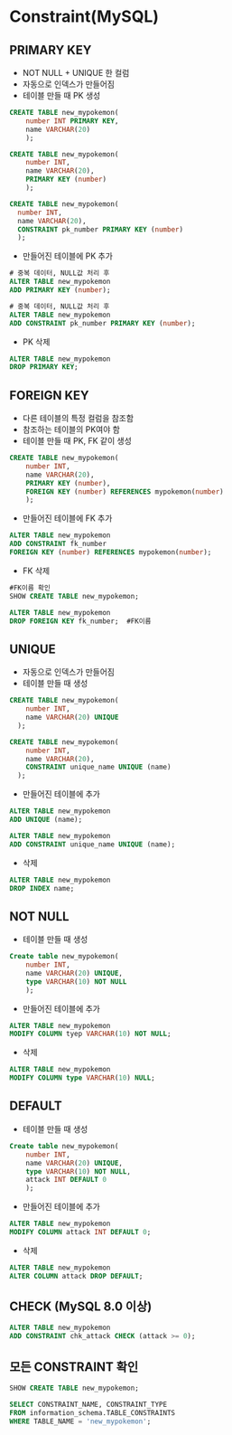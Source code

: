 # Constraint(MySQL) 
## PRIMARY KEY
- NOT NULL + UNIQUE 한 컬럼
- 자동으로 인덱스가 만들어짐
- 테이블 만들 때 PK 생성
```sql
CREATE TABLE new_mypokemon(
	number INT PRIMARY KEY,    
	name VARCHAR(20)
	); 
```
```sql
CREATE TABLE new_mypokemon(
	number INT,
	name VARCHAR(20),
	PRIMARY KEY (number)
	);
```
```sql
CREATE TABLE new_mypokemon(
  number INT,
  name VARCHAR(20),
  CONSTRAINT pk_number PRIMARY KEY (number)
  );
```
- 만들어진 테이블에 PK 추가
```sql
# 중복 데이터, NULL값 처리 후
ALTER TABLE new_mypokemon
ADD PRIMARY KEY (number);
```
```sql
# 중복 데이터, NULL값 처리 후
ALTER TABLE new_mypokemon
ADD CONSTRAINT pk_number PRIMARY KEY (number);
```
- PK 삭제
```sql
ALTER TABLE new_mypokemon
DROP PRIMARY KEY;
```

## FOREIGN KEY
- 다른 테이블의 특정 컬럼을 참조함
- 참조하는 테이블의 PK여야 함 
- 테이블 만들 때 PK, FK 같이 생성 
```sql
CREATE TABLE new_mypokemon(
	number INT,
	name VARCHAR(20),
	PRIMARY KEY (number),
	FOREIGN KEY (number) REFERENCES mypokemon(number)
	);
```
- 만들어진 테이블에 FK 추가
```sql
ALTER TABLE new_mypokemon
ADD CONSTRAINT fk_number 
FOREIGN KEY (number) REFERENCES mypokemon(number);
``` 
- FK 삭제
```sql
#FK이름 확인
SHOW CREATE TABLE new_mypokemon;

ALTER TABLE new_mypokemon
DROP FOREIGN KEY fk_number;  #FK이름
```

## UNIQUE
- 자동으로 인덱스가 만들어짐
- 테이블 만들 때 생성
```sql
CREATE TABLE new_mypokemon(
	number INT,
	name VARCHAR(20) UNIQUE
  );
```
```sql
CREATE TABLE new_mypokemon(
	number INT,
	name VARCHAR(20),
  	CONSTRAINT unique_name UNIQUE (name) 
  );
```
- 만들어진 테이블에 추가
```sql
ALTER TABLE new_mypokemon
ADD UNIQUE (name);
```
```sql
ALTER TABLE new_mypokemon
ADD CONSTRAINT unique_name UNIQUE (name);
```
- 삭제
```sql
ALTER TABLE new_mypokemon
DROP INDEX name;
```

## NOT NULL
- 테이블 만들 때 생성
```sql
Create table new_mypokemon(
	number INT,
	name VARCHAR(20) UNIQUE,
	type VARCHAR(10) NOT NULL
	);
```
- 만들어진 테이블에 추가
```sql
ALTER TABLE new_mypokemon
MODIFY COLUMN tyep VARCHAR(10) NOT NULL;
```
- 삭제
```sql
ALTER TABLE new_mypokemon
MODIFY COLUMN type VARCHAR(10) NULL;
```

## DEFAULT
- 테이블 만들 때 생성
```sql
Create table new_mypokemon(
	number INT,
	name VARCHAR(20) UNIQUE,
	type VARCHAR(10) NOT NULL,
	attack INT DEFAULT 0
	);
```
- 만들어진 테이블에 추가
```sql
ALTER TABLE new_mypokemon
MODIFY COLUMN attack INT DEFAULT 0;
```
- 삭제
```sql
ALTER TABLE new_mypokemon
ALTER COLUMN attack DROP DEFAULT;
```

## CHECK (MySQL 8.0 이상)
```sql
ALTER TABLE new_mypokemon
ADD CONSTRAINT chk_attack CHECK (attack >= 0);
```

## 모든 CONSTRAINT 확인
```sql
SHOW CREATE TABLE new_mypokemon;
```
```sql
SELECT CONSTRAINT_NAME, CONSTRAINT_TYPE
FROM information_schema.TABLE_CONSTRAINTS
WHERE TABLE_NAME = 'new_mypokemon';
```











